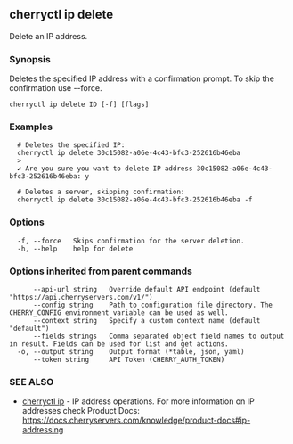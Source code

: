 ## cherryctl ip delete

Delete an IP address.

### Synopsis

Deletes the specified IP address with a confirmation prompt. To skip the confirmation use --force.

```
cherryctl ip delete ID [-f] [flags]
```

### Examples

```
  # Deletes the specified IP:
  cherryctl ip delete 30c15082-a06e-4c43-bfc3-252616b46eba
  >
  ✔ Are you sure you want to delete IP address 30c15082-a06e-4c43-bfc3-252616b46eba: y
  		
  # Deletes a server, skipping confirmation:
  cherryctl ip delete 30c15082-a06e-4c43-bfc3-252616b46eba -f
```

### Options

```
  -f, --force   Skips confirmation for the server deletion.
  -h, --help    help for delete
```

### Options inherited from parent commands

```
      --api-url string   Override default API endpoint (default "https://api.cherryservers.com/v1/")
      --config string    Path to configuration file directory. The CHERRY_CONFIG environment variable can be used as well.
      --context string   Specify a custom context name (default "default")
      --fields strings   Comma separated object field names to output in result. Fields can be used for list and get actions.
  -o, --output string    Output format (*table, json, yaml)
      --token string     API Token (CHERRY_AUTH_TOKEN)
```

### SEE ALSO

* [cherryctl ip](cherryctl_ip.md)	 - IP address operations. For more information on IP addresses check Product Docs: https://docs.cherryservers.com/knowledge/product-docs#ip-addressing

